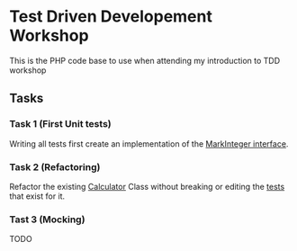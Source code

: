 # Test Driven Developement Workshop

This is the PHP code base to use when attending my introduction to TDD workshop

## Tasks

### Task 1 (First Unit tests)

Writing all tests first create an implementation of the [MarkInteger interface](src/Number/MarksInteger.php).

### Task 2 (Refactoring)

Refactor the existing [Calculator](src/Number/Calculator.php) Class without breaking or editing the [tests](test/Number/CalculatorTest.php) that exist for it.

### Tast 3 (Mocking)

TODO
